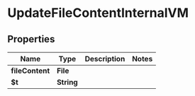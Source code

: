 

# UpdateFileContentInternalVM


## Properties

| Name | Type | Description | Notes |
|------------ | ------------- | ------------- | -------------|
|**fileContent** | **File** |  |  |
|**$t** | **String** |  |  |



